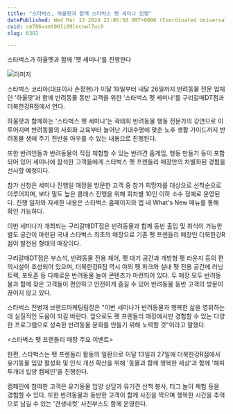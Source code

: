 ```yaml
---
title: "스타벅스, 하울팟과 함께 스타벅스 펫 세미나 진행"
datePublished: Wed Mar 13 2024 22:05:50 GMT+0000 (Coordinated Universal Time)
cuid: cm706xxmt001i09lecnwl7ui0
slug: 6302

---
```



스타벅스가 하울펫과 함께 '펫 세미나'를 진행한다

![이미지](https://cdn.hashnode.com/res/hashnode/image/upload/v1739260745889/75b50d36-bae5-4de1-bf0c-d26d9be23c66.png)

스타벅스 코리아(대표이사 손정현)가 이달 19일부터 내달 26일까지 반려동물 전문 업체인 '하울팟'과 함께 반려동물 동반 고객을 위한 '스타벅스 펫 세미나'를 구리갈매DT점과 더북한강R점에서 연다.

하울팟과 함께하는 '스타벅스 펫 세미나'는 곽태희 반려동물 행동 전문가의 강연으로 이루어지며 반려동물의 사회화 교육부터 늘어난 기대수명에 맞춘 노후 생활 가이드까지 반려동물 생애 주기 전반을 아우를 수 있는 내용으로 진행된다.

또한 반려인들과 반려동물이 직접 체험할 수 있는 반려견 홈게임, 행동 만들기 등이 포함되어 있어 세미나에 참석한 고객들에게 스타벅스 펫 프렌들리 매장만의 차별화된 경험을 선사할 예정이다.

참가 신청은 세미나 진행일 매장을 방문한 고객 중 참가 희망자를 대상으로 선착순으로 이루어지며, 보다 밀도 높은 클래스 진행을 위해 회차별 10인 이하 소수 정예로 운영된다. 진행 일자와 자세한 내용은 스타벅스 홈페이지와 앱 내 What's New 메뉴를 통해 확인 가능하다.

이번 세미나가 개최되는 구리갈매DT점은 반려동물과 함께 동반 출입 및 취식이 가능한 별도 공간이 마련된 국내 스타벅스 최초의 매장으로 기존 펫 프렌들리 매장인 더북한강R점이 발전된 형태의 매장이다.

구리갈매DT점은 부스석, 반려동물 전용 체어, 펫 대기 공간과 개방형 펫 라운지 등의 편의시설이 조성되어 있으며, 더북한강R점 역시 야외 펫 파크와 실내 펫 전용 공간에 러닝트랙, 포토존 등 다채로운 반려동물 놀이 콘텐츠가 마련되어 있다. 두 매장 모두 반려동물과 함께 찾은 고객들이 편안하고 안전하게 즐길 수 있어 반려동물 동반 고객의 방문이 끊이지 않고 있다.

스타벅스 전병재 브랜드마케팅팀장은 "이번 세미나가 반려동물과 행복한 삶을 영위하는데 실질적인 도움이 되길 바란다. 앞으로도 펫 프렌들리 매장에서만 경험할 수 있는 다양한 프로그램으로 성숙한 반려동물 문화를 만들기 위해 노력할 것"이라고 말했다.

<스타벅스 펫 프렌들리 매장 주요 이벤트>

한편, 스타벅스는 펫 프렌들리 활동의 일환으로 이달 13일과 27일에 더북한강R점에서 유기동물 입양 활성화 및 인식 개선 확산을 위해 '동물과 함께 행복한 세상'과 함께 '해피투개더 입양 캠페인'을 진행한다.

캠페인에 참여한 고객은 유기동물 입양 상담과 유기견 산책 봉사, 터그 놀이 체험 등을 경험할 수 있다. 또한 반려동물과 동반한 고객이 함께 사진을 찍으며 행복한 시간을 추억으로 남길 수 있는 '견생네컷' 사진부스도 함께 운영한다.